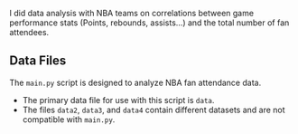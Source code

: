 I did data analysis with NBA teams on correlations between game performance stats (Points, rebounds, assists...) and the total number of fan attendees. 

## Data Files

The `main.py` script is designed to analyze NBA fan attendance data.
- The primary data file for use with this script is `data`.
- The files `data2`, `data3`, and `data4` contain different datasets and are not compatible with `main.py`.
